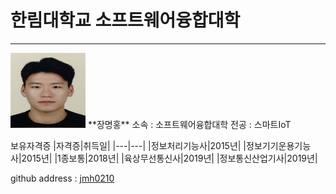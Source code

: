 # 한림대학교 소프트웨어융합대학
---
<img src = 증명사진.jpg height = 120 width = 120> 
**장명홍** 
소속 : 소프트웨어융합대학   
전공 : 스마트IoT  

보유자격증
|자격증|취득일|
|---|---|
|정보처리기능사|2015년|
|정보기기운용기능사|2015년|
|1종보통|2018년|
|육상무선통신사|2019년|
|정보통신산업기사|2019년|

github address : [jmh0210][github]

[github]:http://github.com/jmh0210
